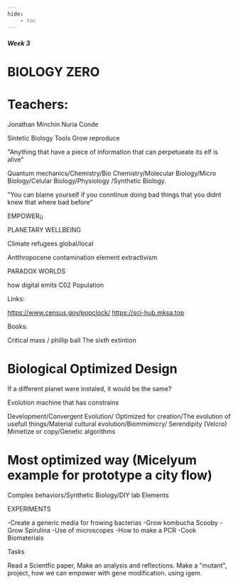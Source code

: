 ```yaml
---
hide:
    - toc
---
```


##### Week 3

# BIOLOGY ZERO

# Teachers:

Jonathan Minchin
Nuria Conde

Sintetic Biology
Tools
Grow reproduce

"Anything that have a piece of information that can perpetueate its elf is alive"

Quantum mechanics/Chemistry/Bio Chemistry/Molecular Biology/Micro Biology/Celular Biology/Physiology
/Synthetic Biology.

"You can blame yourself if you conntinue doing bad things that you didnt knew that where bad before"

EMPOWER¡¡

PLANETARY WELLBEING

Climate refugees
global/local

Antthropocene
contamination
element extractivism

PARADOX WORLDS

how digital emits C02
Population

Links:

https://www.census.gov/popclock/
https://sci-hub.mksa.top

Books: 

Critical mass / phillip ball
The sixth extintion

# Biological Optimized Design

 If a different planet were instaled, it would be the same? 

 Evolution machine that has constrains

 Development/Convergent Evolution/ Optimized for creation/The evolution of usefull things/Material cultural evolution/Biommimicry/ Serendipity (Velcro) Mimetize or copy/Genetic algorithms

# Most optimized way (Micelyum example for prototype a city flow)

Complex behaviors/Synthetic Biology/DIY lab Elements

EXPERIMENTS

-Create a generic media for frowing bacterias
-Grow kombucha Scooby
-Grow Spirulina
-Use of microscopes
-How to make a PCR
-Cook Biomaterials

Tasks

Read a Scientfic paper, Make an analysis and reflections.
Make a "mutant", project, how we can empower with gene modification. using igem.




